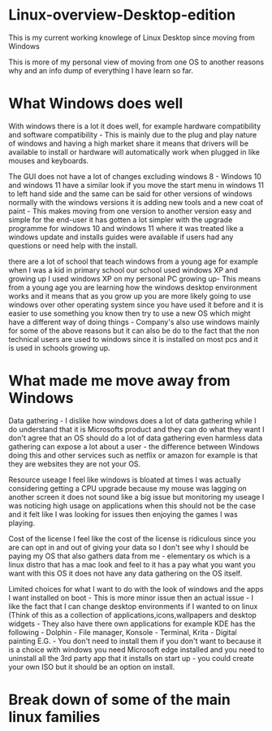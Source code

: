 # Linux-overview-Desktop-edition
This is my current working knowlege of Linux Desktop since moving from Windows

This is more of my personal view of moving from one OS to another reasons why and an info dump of everything I have learn so far.

# What Windows does well

With windows there is a lot it does well, for example hardware compatibility and software compatibility - This is mainly due to the plug and play nature of windows and having a high market share it means that drivers will be available to install or hardware will automatically work when plugged in like mouses and keyboards.

The GUI does not have a lot of changes excluding windows 8 - Windows 10 and windows 11 have a similar look if you move the start menu in windows 11 to left hand side and the same can be said for other versions of windows normally with the windows versions it is adding new tools and a new coat of paint - This makes moving from one version to another version easy and simple for the end-user it has gotten a lot simpler with the upgrade programme for windows 10 and windows 11 where it was treated like a windows update and installs guides were available if users had any questions or need help with the install.

there are a lot of school that teach windows from a young age for example when I was a kid in primary school our school used windows XP and growing up I used windows XP on my personal PC growing up- This means from a young age you are learning how the windows desktop environment works and it means that as you grow up you are more likely going to use windows over other operating system since you have used it before and it is easier to use something you know then try to use a new OS which might have a different way of doing things - Company's also use windows mainly for some of the above reasons but it can also be do to the fact that the non technical users are used to windows since it is installed on most pcs and it is used in schools growing up.

# What made me move away from Windows

Data gathering - I dislike how windows does a lot of data gathering while I do understand that it is Microsofts product and they can do what they want I don't agree that an OS should do a lot of data gathering even harmless data gathering can expose a lot about a user - the difference between Windows doing this and other services such as netflix or amazon for example is that they are websites they are not your OS.

Resource useage I feel like windows is bloated at times I was actually considering getting a CPU upgrade because my mouse was lagging on another screen it does not sound like a big issue but monitoring my useage I was noticing high usage on applications when this should not be the case and it felt like I was looking for issues then enjoying the games I was playing.

Cost of the license I feel like the cost of the license is ridiculous since you are can opt in and out of giving your data so I don't see why I should be paying my OS that also gathers data from me - elementary os which is a linux distro that has a mac look and feel to it has a pay what you want you want with this OS it does not have any data gathering on the OS itself.

Limited choices for what I want to do with the look of windows and the apps I want installed on boot - This is more minor issue then an actual issue - I like the fact that I can change desktop environments if I wanted to on linux (Think of this as a collection of applications,icons,wallpapers and desktop widgets - They also have there own applications for example KDE has the following - Dolphin - File manager, Konsole - Terminal, Krita - Digital painting E.G. - You don't need to install them if you don't want to because it is a choice with windows you need Microsoft edge installed and you need to uninstall all the 3rd party app that it installs on start up - you could create your own ISO but it should be an option on install.

# Break down of some of the main linux families
